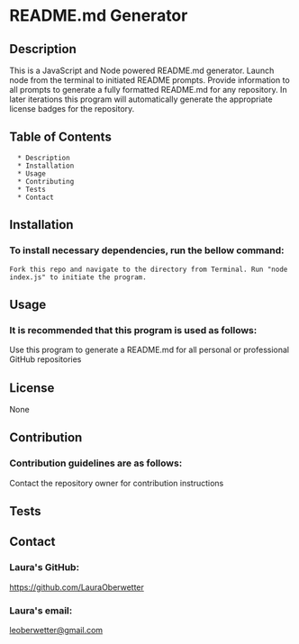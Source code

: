 # README.md Generator

  ## Description
   This is a JavaScript and Node powered README.md generator. Launch node from the terminal to initiated README prompts. Provide information to all prompts to generate a fully formatted README.md for any repository. In later iterations this program will automatically generate the appropriate license badges for the repository.  

  ## Table of Contents
      * Description
      * Installation
      * Usage
      * Contributing
      * Tests
      * Contact
  
  ## Installation
  ### To install necessary dependencies, run the bellow command:
  ```
  Fork this repo and navigate to the directory from Terminal. Run "node index.js" to initiate the program.
  ```

  ## Usage
  ### It is recommended that this program is used as follows: 
  Use this program to generate a README.md for all personal or professional GitHub repositories

  ## License
  None

  ## Contribution
  ### Contribution guidelines are as follows:
  Contact the repository owner for contribution instructions

  ## Tests
  

  ## Contact
  ### Laura's GitHub:
  https://github.com/LauraOberwetter
  ### Laura's email:
  leoberwetter@gmail.com